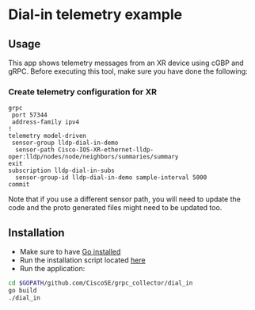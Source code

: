 # Dial-in telemetry example

## Usage

This app shows telemetry messages from an XR device using cGBP and gRPC. Before executing this tool, make sure you have done the following:

### Create telemetry configuration for XR

```
grpc
 port 57344
 address-family ipv4
!
telemetry model-driven
 sensor-group lldp-dial-in-demo
  sensor-path Cisco-IOS-XR-ethernet-lldp-oper:lldp/nodes/node/neighbors/summaries/summary
exit
subscription lldp-dial-in-subs
  sensor-group-id lldp-dial-in-demo sample-interval 5000
commit

```

Note that if you use a different sensor path, you will need to update the code and the proto generated files might need to be updated too.

## Installation

* Make sure to have [Go installed](https://golang.org/dl/)
* Run the installation script located [here](/install.sh)
* Run the application: 

```bash
cd $GOPATH/github.com/CiscoSE/grpc_collector/dial_in
go build
./dial_in
```
